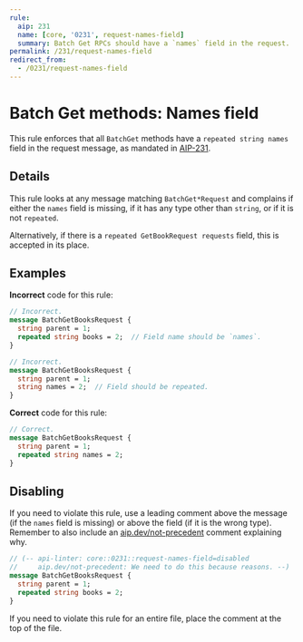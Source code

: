 ```yaml
---
rule:
  aip: 231
  name: [core, '0231', request-names-field]
  summary: Batch Get RPCs should have a `names` field in the request.
permalink: /231/request-names-field
redirect_from:
  - /0231/request-names-field
---
```


# Batch Get methods: Names field

This rule enforces that all `BatchGet` methods have a `repeated string names`
field in the request message, as mandated in [AIP-231][].

## Details

This rule looks at any message matching `BatchGet*Request` and complains if
either the `names` field is missing, if it has any type other than `string`, or
if it is not `repeated`.

Alternatively, if there is a `repeated GetBookRequest requests` field, this is
accepted in its place.

## Examples

**Incorrect** code for this rule:

```proto
// Incorrect.
message BatchGetBooksRequest {
  string parent = 1;
  repeated string books = 2;  // Field name should be `names`.
}
```

```proto
// Incorrect.
message BatchGetBooksRequest {
  string parent = 1;
  string names = 2;  // Field should be repeated.
}
```

**Correct** code for this rule:

```proto
// Correct.
message BatchGetBooksRequest {
  string parent = 1;
  repeated string names = 2;
}
```

## Disabling

If you need to violate this rule, use a leading comment above the message (if
the `names` field is missing) or above the field (if it is the wrong type).
Remember to also include an [aip.dev/not-precedent][] comment explaining why.

```proto
// (-- api-linter: core::0231::request-names-field=disabled
//     aip.dev/not-precedent: We need to do this because reasons. --)
message BatchGetBooksRequest {
  string parent = 1;
  repeated string books = 2;
}
```

If you need to violate this rule for an entire file, place the comment at the
top of the file.

[aip-231]: https://aip.dev/231
[aip.dev/not-precedent]: https://aip.dev/not-precedent
